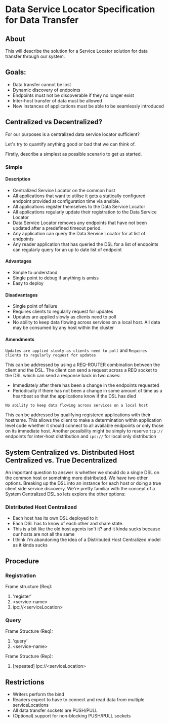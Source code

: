# Data Service Locator Specification for Data Transfer

## About

This will describe the solution for a Service Locator solution for data transfer through our system.

## Goals:

* Data transfer cannot be lost
* Dynamic discovery of endpoints
* Endpoints must not be discoverable if they no longer exist
* Inter-host transfer of data must be allowed
* New instances of applications must be able to be seamlessly introduced

## Centralized vs Decentralized?

For our purposes is a centralized data service locator sufficient?

Let's try to quantify anything good or bad that we can think of.

Firstly, describe a simplest as possible scenario to get us started.

### Simple

#### Description

* Centralized Service Locator on the common host
* All applications that want to utilise it gets a statically configured endpoint provided at configuration time via
  ansible.
* All applications register themselves to the Data Service Locator
* All applications regularly update their registration to the Data Service Locator
* Data Service Locator removes any endpoints that have not been updated after a predefined timeout period.
* Any application can query the Data Service Locator for at list of endpoints
* Any reader application that has queried the DSL for a list of endpoints can regularly query for an up to date list of
  endpoint

#### Advantages

* Simple to understand
* Single point to debug if anything is amiss
* Easy to deploy

#### Disadvantages

* Single point of failure
* Requires clients to regularly request for updates
* Updates are applied slowly as clients need to poll
* No ability to keep data flowing across services on a local host. All data may be consumed by any host within the
  cluster

#### Amendments

``Updates are applied slowly as clients need to poll`` and ``Requires clients to regularly request for updates``

This can be addressed by using a REQ-ROUTER combination between the client and the DSL. The client can send a request
across a REQ socket to the DSL which can send a response back in two cases:

* Immediately after there has been a change in the endpoints requested
* Periodically if there has not been a change in some amount of time as a heartbeat so that the applications know if the
  DSL has died

``No ability to keep data flowing across services on a local host``

This can be addressed by qualifying registered applications with their hostname. This allows the client to make a
determination within application level code whether it should connect to all available endpoints or only those on its
immediate host. Another possibility might be simply to reserve ```tcp://``` endpoints for inter-host distribution
and ```ipc://``` for local only distribution

## System Centralized vs. Distributed Host Centralized vs. True Decentralized

An important question to answer is whether we should do a single DSL on the common host or something more distributed.
We have two other options. Breaking up the DSL into an instance for each host or doing a true client side service
discovery. We're pretty familiar with the concept of a System Centralized DSL so lets explore the other options:

### Distributed Host Centralized

* Each host has its own DSL deployed to it
* Each DSL has to know of each other and share state.
* This is a bit like the old host agents isn't it? and it kinda sucks because our hosts are not all the same
* I think i'm abandoning the idea of a Distributed Host Centralized model as it kinda sucks

## 



## Procedure

### Registration

Frame structure (Req):

1. 'register'
2. \<service-name\>
3. ipc://\<serviceLocation\>

### Query

Frame Structure (Req):

1. 'query'
2. \<service-name\>

Frame Structure (Rep):

1. \[repeated\] ipc://\<serviceLocation\>

## Restrictions

* Writers perform the bind
* Readers expect to have to connect and read data from multiple serviceLocations
* All data transfer sockets are PUSH/PULL
* (Optional) support for non-blocking PUSH/PULL sockets


